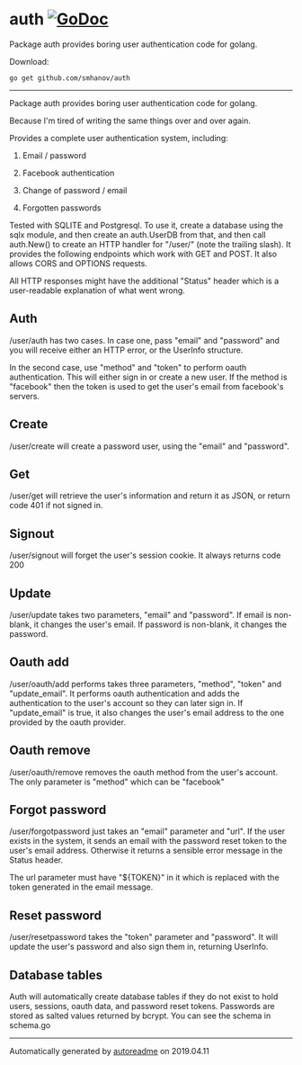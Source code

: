 # auth [![GoDoc](https://godoc.org/github.com/smhanov/auth?status.svg)](https://godoc.org/github.com/smhanov/auth)
Package auth provides boring user authentication code for golang.

Download:
```shell
go get github.com/smhanov/auth
```

* * *
Package auth provides boring user authentication code for golang.

Because I'm tired of writing the same things over and over again.

Provides a complete user authentication system, including:

1. Email / password

2. Facebook authentication

3. Change of password / email

4. Forgotten passwords

Tested with SQLITE and Postgresql. To use it, create a database using the sqlx
module, and then create an auth.UserDB from that, and then call auth.New() to
create an HTTP handler for "/user/" (note the trailing slash). It provides
the following endpoints which work with GET and POST. It also allows CORS and
OPTIONS requests.

All HTTP responses might have the additional "Status" header which is a
user-readable explanation of what went wrong.

## Auth
/user/auth has two cases. In case one, pass "email" and "password" and you will
receive either an HTTP error, or the UserInfo structure.

In the second case, use "method" and "token" to perform oauth authentication.
This will either sign in or create a new user. If the method is "facebook" then
the token is used to get the user's email from facebook's servers.

## Create
/user/create will create a password user, using the "email" and "password".

## Get
/user/get will retrieve the user's information and return it as JSON, or
return code 401 if not signed in.

## Signout
/user/signout will forget the user's session cookie. It always
returns code 200

## Update
/user/update takes two parameters, "email" and "password".
If email is non-blank, it changes the user's email. If password
is non-blank, it changes the password.

## Oauth add
/user/oauth/add performs takes three parameters, "method",
"token" and "update_email". It performs oauth authentication
and adds the authentication to the user's account so they can
later sign in. If "update_email" is true, it also changes the
user's email address to the one provided by the oauth provider.

## Oauth remove
/user/oauth/remove removes the oauth method from the user's account.
The only parameter is "method" which can be "facebook"

## Forgot password
/user/forgotpassword just takes an "email" parameter and "url". If the user
exists in the system, it sends an email with the password reset
token to the user's email address. Otherwise it returns a sensible
error message in the Status header.

The url parameter must have "${TOKEN}" in it which is replaced with the
token generated in the email message.

## Reset password
/user/resetpassword takes the "token" parameter and "password".
It will update the user's password and also sign them in, returning
UserInfo.

## Database tables
Auth will automatically create database tables if they do not exist to hold
users, sessions, oauth data, and password reset tokens. Passwords are stored
as salted values returned by bcrypt. You can see the schema in schema.go



* * *
Automatically generated by [autoreadme](https://github.com/jimmyfrasche/autoreadme) on 2019.04.11
